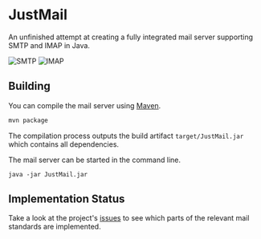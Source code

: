 # JustMail
An unfinished attempt at creating a fully integrated mail server supporting SMTP and IMAP in Java.

![SMTP](https://img.shields.io/badge/SMTP-supported-brightgreen.svg)
![IMAP](https://img.shields.io/badge/IMAP-in_progress-yellow.svg)

## Building

You can compile the mail server using [Maven](https://maven.apache.org).

```bash
mvn package
```

The compilation process outputs the build artifact `target/JustMail.jar` which contains all dependencies.

The mail server can be started in the command line.
```
java -jar JustMail.jar
```

## Implementation Status

Take a look at the project's [issues](https://github.com/LukWebsForge/JustMail/issues) to see which parts of the relevant mail standards are implemented.

